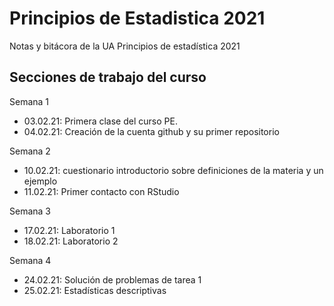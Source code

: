# Principios de Estadistica 2021
Notas y bitácora de la UA Principios de estadística 2021

## Secciones de trabajo del curso

Semana 1
+ 03.02.21: Primera clase del curso PE.
+ 04.02.21: Creación de la cuenta github y su primer repositorio

Semana 2
+ 10.02.21: cuestionario introductorio sobre definiciones de la materia y un ejemplo
+ 11.02.21: Primer contacto con RStudio


Semana 3
+ 17.02.21: Laboratorio 1
+ 18.02.21: Laboratorio 2


Semana 4
+ 24.02.21: Solución de problemas de tarea 1
+ 25.02.21: Estadísticas descriptivas
